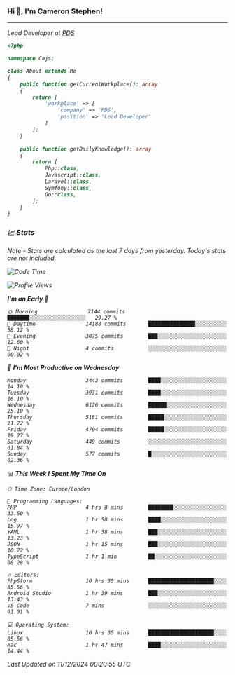 ### Hi 👋, I'm Cameron Stephen!
<hr>
<p><em>Lead Developer at <a href="https://prindatasolutions.co.uk">PDS</a></p>


```php
<?php

namespace Cajs;

class About extends Me
{
    public function getCurrentWorkplace(): array
    {
        return [
            'workplace' => [
                'company' => 'PDS',
                'position' => 'Lead Developer'
            ]
        ];
    }

    public function getDailyKnowledge(): array
    {
        return [
            Php::class,
            Javascript::class,
            Laravel::class,
            Symfony::class,
            Go::class,
        ];
    }
}
```

### 📈 Stats
<p><em>Note - Stats are calculated as the last 7 days from yesterday. Today's stats are not included.</em></p>


<!--START_SECTION:waka-->
![Code Time](http://img.shields.io/badge/Code%20Time-4%2C118%20hrs%2048%20mins-blue)

![Profile Views](http://img.shields.io/badge/Profile%20Views-0-blue)

**I'm an Early 🐤** 

```text
🌞 Morning                7144 commits        ███████░░░░░░░░░░░░░░░░░░   29.27 % 
🌆 Daytime                14188 commits       ███████████████░░░░░░░░░░   58.12 % 
🌃 Evening                3075 commits        ███░░░░░░░░░░░░░░░░░░░░░░   12.60 % 
🌙 Night                  4 commits           ░░░░░░░░░░░░░░░░░░░░░░░░░   00.02 % 
```
📅 **I'm Most Productive on Wednesday** 

```text
Monday                   3443 commits        ████░░░░░░░░░░░░░░░░░░░░░   14.10 % 
Tuesday                  3931 commits        ████░░░░░░░░░░░░░░░░░░░░░   16.10 % 
Wednesday                6126 commits        ██████░░░░░░░░░░░░░░░░░░░   25.10 % 
Thursday                 5181 commits        █████░░░░░░░░░░░░░░░░░░░░   21.22 % 
Friday                   4704 commits        █████░░░░░░░░░░░░░░░░░░░░   19.27 % 
Saturday                 449 commits         ░░░░░░░░░░░░░░░░░░░░░░░░░   01.84 % 
Sunday                   577 commits         █░░░░░░░░░░░░░░░░░░░░░░░░   02.36 % 
```


📊 **This Week I Spent My Time On** 

```text
🕑︎ Time Zone: Europe/London

💬 Programming Languages: 
PHP                      4 hrs 8 mins        ████████░░░░░░░░░░░░░░░░░   33.50 % 
Log                      1 hr 58 mins        ████░░░░░░░░░░░░░░░░░░░░░   15.97 % 
YAML                     1 hr 38 mins        ███░░░░░░░░░░░░░░░░░░░░░░   13.23 % 
JSON                     1 hr 15 mins        ███░░░░░░░░░░░░░░░░░░░░░░   10.22 % 
TypeScript               1 hr 1 min          ██░░░░░░░░░░░░░░░░░░░░░░░   08.28 % 

🔥 Editors: 
PhpStorm                 10 hrs 35 mins      █████████████████████░░░░   85.56 % 
Android Studio           1 hr 39 mins        ███░░░░░░░░░░░░░░░░░░░░░░   13.43 % 
VS Code                  7 mins              ░░░░░░░░░░░░░░░░░░░░░░░░░   01.01 % 

💻 Operating System: 
Linux                    10 hrs 35 mins      █████████████████████░░░░   85.56 % 
Mac                      1 hr 47 mins        ████░░░░░░░░░░░░░░░░░░░░░   14.44 % 
```


 Last Updated on 11/12/2024 00:20:55 UTC
<!--END_SECTION:waka-->

